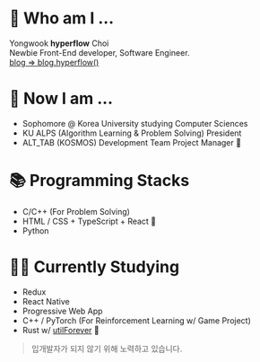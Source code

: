 # 🌱 Who am I ...
Yongwook **hyperflow** Choi  
Newbie Front-End developer, Software Engineer.  
[blog => blog.hyperflow()](https://hyperflow.dev)

# 🤔 Now I am ...
- Sophomore @ Korea University studying Computer Sciences
- KU ALPS (Algorithm Learning & Problem Solving) President
- ALT_TAB (KOSMOS) Development Team Project Manager 🚀

# 📚 Programming Stacks
- C/C++ (For Problem Solving)
- HTML / CSS + TypeScript + React 💖
- Python

# ✍🏼 Currently Studying
- Redux
- React Native
- Progressive Web App
- C++ / PyTorch (For Reinforcement Learning w/ Game Project)
- Rust w/ [utilForever](https://github.com/utilForever) 💖

> 입개발자가 되지 않기 위해 노력하고 있습니다.
